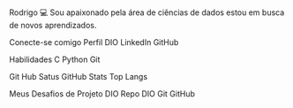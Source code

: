 Rodrigo 💻
Sou apaixonado pela área de ciências de dados estou em busca de novos aprendizados.

Conecte-se comigo
Perfil DIO LinkedIn GitHub

Habilidades
C Python Git

Git Hub Satus
GitHub Stats Top Langs

Meus Desafios de Projeto DIO
Repo DIO Git GitHub
